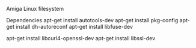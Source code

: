 Amiga Linux filesystem

Dependencies
apt-get install autotools-dev
apt-get install pkg-config
apt-get install dh-autoreconf
apt-get install libfuse-dev

apt-get install libcurl4-openssl-dev
apt-get install libssl-dev

